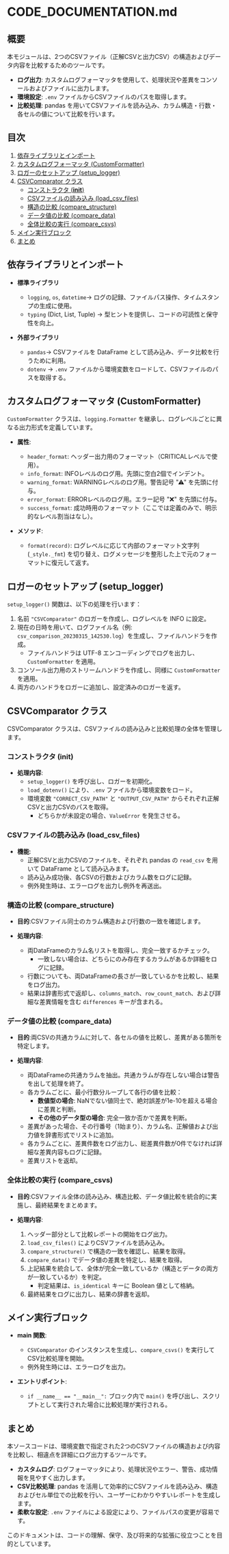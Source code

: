 # CODE_DOCUMENTATION.md

## 概要

本モジュールは、2つのCSVファイル（正解CSVと出力CSV）の構造およびデータ内容を比較するためのツールです。

- **ログ出力**: カスタムログフォーマッタを使用して、処理状況や差異をコンソールおよびファイルに出力します。
- **環境設定**: `.env` ファイルからCSVファイルのパスを取得します。
- **比較処理**: pandas を用いてCSVファイルを読み込み、カラム構造・行数・各セルの値について比較を行います。

## 目次

1. [依存ライブラリとインポート](#依存ライブラリとインポート)
2. [カスタムログフォーマッタ (CustomFormatter)](#カスタムログフォーマッタ-customformatter)
3. [ロガーのセットアップ (setup_logger)](#ロガーのセットアップ-setup_logger)
4. [CSVComparator クラス](#csvcomparator-クラス)
   - [コンストラクタ (__init__)](#コンストラクタ-init)
   - [CSVファイルの読み込み (load_csv_files)](#csvファイルの読み込み-load_csv_files)
   - [構造の比較 (compare_structure)](#構造の比較-compare_structure)
   - [データ値の比較 (compare_data)](#データ値の比較-compare_data)
   - [全体比較の実行 (compare_csvs)](#全体比較の実行-compare_csvs)
5. [メイン実行ブロック](#メイン実行ブロック)
6. [まとめ](#まとめ)

## 依存ライブラリとインポート

- **標準ライブラリ**

  - `logging`, `os`, `datetime`→ ログの記録、ファイルパス操作、タイムスタンプの生成に使用。
  - `typing` (Dict, List, Tuple)
    → 型ヒントを提供し、コードの可読性と保守性を向上。
- **外部ライブラリ**

  - `pandas`→ CSVファイルを DataFrame として読み込み、データ比較を行うために利用。
  - `dotenv`
    → `.env` ファイルから環境変数をロードして、CSVファイルのパスを取得する。

## カスタムログフォーマッタ (CustomFormatter)

`CustomFormatter` クラスは、`logging.Formatter` を継承し、ログレベルごとに異なる出力形式を定義しています。

- **属性**:

  - `header_format`: ヘッダー出力用のフォーマット（CRITICALレベルで使用）。
  - `info_format`: INFOレベルのログ用。先頭に空白2個でインデント。
  - `warning_format`: WARNINGレベルのログ用。警告記号 "⚠" を先頭に付与。
  - `error_format`: ERRORレベルのログ用。エラー記号 "❌" を先頭に付与。
  - `success_format`: 成功時用のフォーマット（ここでは定義のみで、明示的なレベル割当はなし）。
- **メソッド**:

  - `format(record)`: ログレベルに応じて内部のフォーマット文字列 (`_style._fmt`) を切り替え、ログメッセージを整形した上で元のフォーマットに復元して返す。

## ロガーのセットアップ (setup_logger)

`setup_logger()` 関数は、以下の処理を行います：

1. 名前 `"CSVComparator"` のロガーを作成し、ログレベルを INFO に設定。
2. 現在の日時を用いて、ログファイル名（例: `csv_comparison_20230315_142530.log`）を生成し、ファイルハンドラを作成。
   - ファイルハンドラは UTF-8 エンコーディングでログを出力し、`CustomFormatter` を適用。
3. コンソール出力用のストリームハンドラを作成し、同様に `CustomFormatter` を適用。
4. 両方のハンドラをロガーに追加し、設定済みのロガーを返す。

## CSVComparator クラス

CSVComparator クラスは、CSVファイルの読み込みと比較処理の全体を管理します。

### コンストラクタ (__init__)

- **処理内容**:
  - `setup_logger()` を呼び出し、ロガーを初期化。
  - `load_dotenv()` により、`.env` ファイルから環境変数をロード。
  - 環境変数 `"CORRECT_CSV_PATH"` と `"OUTPUT_CSV_PATH"` からそれぞれ正解CSVと出力CSVのパスを取得。
    - どちらかが未設定の場合、`ValueError` を発生させる。

### CSVファイルの読み込み (load_csv_files)

- **機能**:
  - 正解CSVと出力CSVのファイルを、それぞれ pandas の `read_csv` を用いて DataFrame として読み込みます。
  - 読み込み成功後、各CSVの行数およびカラム数をログに記録。
  - 例外発生時は、エラーログを出力し例外を再送出。

### 構造の比較 (compare_structure)

- **目的**:CSVファイル同士のカラム構造および行数の一致を確認します。
- **処理内容**:

  - 両DataFrameのカラム名リストを取得し、完全一致するかチェック。
    - 一致しない場合は、どちらにのみ存在するカラムがあるか詳細をログに記録。
  - 行数についても、両DataFrameの長さが一致しているかを比較し、結果をログ出力。
  - 結果は辞書形式で返却し、`columns_match`、`row_count_match`、および詳細な差異情報を含む `differences` キーが含まれる。

### データ値の比較 (compare_data)

- **目的**:両CSVの共通カラムに対して、各セルの値を比較し、差異がある箇所を特定します。
- **処理内容**:

  - 両DataFrameの共通カラムを抽出。共通カラムが存在しない場合は警告を出して処理を終了。
  - 各カラムごとに、最小行数分ループして各行の値を比較：
    - **数値型の場合**: NaNでない値同士で、絶対誤差が1e-10を超える場合に差異と判断。
    - **その他のデータ型の場合**: 完全一致か否かで差異を判断。
  - 差異があった場合、その行番号（1始まり）、カラム名、正解値および出力値を辞書形式でリストに追加。
  - 各カラムごとに、差異件数をログ出力し、総差異件数が0件でなければ詳細な差異内容もログに記録。
  - 差異リストを返却。

### 全体比較の実行 (compare_csvs)

- **目的**:CSVファイル全体の読み込み、構造比較、データ値比較を統合的に実施し、最終結果をまとめます。
- **処理内容**:

  1. ヘッダー部分として比較レポートの開始をログ出力。
  2. `load_csv_files()` によりCSVファイルを読み込み。
  3. `compare_structure()` で構造の一致を確認し、結果を取得。
  4. `compare_data()` でデータ値の差異を特定し、結果を取得。
  5. 上記結果を統合して、全体が完全一致しているか（構造とデータの両方が一致しているか）を判定。
     - 判定結果は、`is_identical` キーに Boolean 値として格納。
  6. 最終結果をログに出力し、結果の辞書を返却。

## メイン実行ブロック

- **main 関数**:

  - `CSVComparator` のインスタンスを生成し、`compare_csvs()` を実行してCSV比較処理を開始。
  - 例外発生時には、エラーログを出力。
- **エントリポイント**:

  - `if __name__ == "__main__":` ブロック内で `main()` を呼び出し、スクリプトとして実行された場合に比較処理が実行される。

## まとめ

本ソースコードは、環境変数で指定された2つのCSVファイルの構造および内容を比較し、相違点を詳細にログ出力するツールです。

- **カスタムログ**: ログフォーマッタにより、処理状況やエラー、警告、成功情報を見やすく出力します。
- **CSV比較処理**: pandas を活用して効率的にCSVファイルを読み込み、構造およびセル単位での比較を行い、ユーザーにわかりやすいレポートを生成します。
- **柔軟な設定**: `.env` ファイルによる設定により、ファイルパスの変更が容易です。

このドキュメントは、コードの理解、保守、及び将来的な拡張に役立つことを目的としています。
